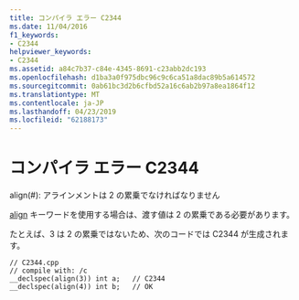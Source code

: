```yaml
---
title: コンパイラ エラー C2344
ms.date: 11/04/2016
f1_keywords:
- C2344
helpviewer_keywords:
- C2344
ms.assetid: a84c7b37-c84e-4345-8691-c23abb2dc193
ms.openlocfilehash: d1ba3a0f975dbc96c9c6ca51a8dac89b5a614572
ms.sourcegitcommit: 0ab61bc3d2b6cfbd52a16c6ab2b97a8ea1864f12
ms.translationtype: MT
ms.contentlocale: ja-JP
ms.lasthandoff: 04/23/2019
ms.locfileid: "62188173"
---
```

# <a name="compiler-error-c2344"></a>コンパイラ エラー C2344

align(#): アラインメントは 2 の累乗でなければなりません

[align](../../cpp/align-cpp.md) キーワードを使用する場合は、渡す値は 2 の累乗である必要があります。

たとえば、3 は 2 の累乗ではないため、次のコードでは C2344 が生成されます。

```
// C2344.cpp
// compile with: /c
__declspec(align(3)) int a;   // C2344
__declspec(align(4)) int b;   // OK
```